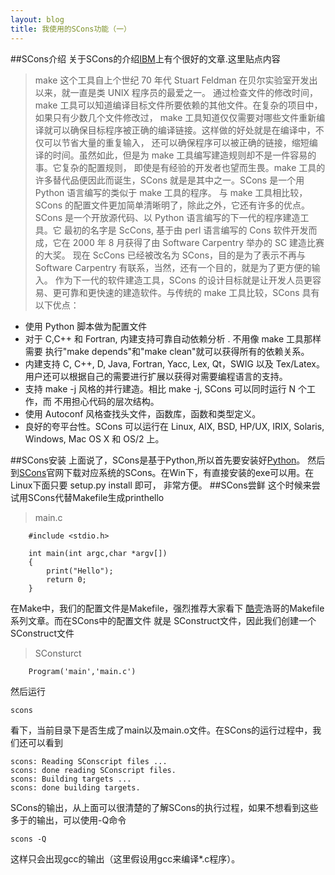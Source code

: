 ```yaml
---
layout: blog 
title: 我使用的SCons功能（一）
---
```



##SCons介绍
关于SCons的介绍[IBM](http://www.ibm.com/developerworks/cn/linux/l-cn-scons/index.html)上有个很好的文章.这里贴点内容

> make 这个工具自上个世纪 70 年代 Stuart Feldman 在贝尔实验室开发出以来，就一直是类 UNIX 程序员的最爱之一。
通过检查文件的修改时间，make 工具可以知道编译目标文件所要依赖的其他文件。在复杂的项目中，如果只有少数几个文件修改过，
make 工具知道仅仅需要对哪些文件重新编译就可以确保目标程序被正确的编译链接。这样做的好处就是在编译中，不仅可以节省大量的重复输入，
还可以确保程序可以被正确的链接，缩短编译的时间。虽然如此，但是为 make 工具编写建造规则却不是一件容易的事。它复杂的配置规则，
即使是有经验的开发者也望而生畏。make 工具的许多替代品便因此而诞生，SCons 就是是其中之一。SCons 是一个用 Python 语言编写的类似于 make 工具的程序。
与 make 工具相比较，SCons 的配置文件更加简单清晰明了，除此之外，它还有许多的优点。SCons 是一个开放源代码、以 Python 语言编写的下一代的程序建造工具。它
最初的名字是 ScCons, 基于由 perl 语言编写的 Cons 软件开发而成，它在 2000 年 8 月获得了由 Software Carpentry 举办的 SC 建造比赛的大奖。
现在 ScCons 已经被改名为 SCons，目的是为了表示不再与 Software Carpentry 有联系，当然，还有一个目的，就是为了更方便的输入。
作为下一代的软件建造工具，SCons 的设计目标就是让开发人员更容易、更可靠和更快速的建造软件。与传统的 make 工具比较，SCons 具有以下优点：
    
* 使用 Python 脚本做为配置文件
* 对于 C,C++ 和 Fortran, 内建支持可靠自动依赖分析 . 不用像 make 工具那样需要 执行"make depends"和"make clean"就可以获得所有的依赖关系。
* 内建支持 C, C++, D, Java, Fortran, Yacc, Lex, Qt，SWIG 以及 Tex/Latex。 用户还可以根据自己的需要进行扩展以获得对需要编程语言的支持。
* 支持 make -j 风格的并行建造。相比 make -j, SCons 可以同时运行 N 个工作，而 不用担心代码的层次结构。
* 使用 Autoconf 风格查找头文件，函数库，函数和类型定义。
* 良好的夸平台性。SCons 可以运行在 Linux, AIX, BSD, HP/UX, IRIX, Solaris, Windows, Mac OS X 和 OS/2 上。

    
##SCons安装
上面说了，SCons是基于Python,所以首先要安装好[Python](http://python.org)。
然后到[SCons](http://www.scons.org/download.php)官网下载对应系统的SCons。在Win下，有直接安装的exe可以用。在Linux下面只要
    setup.py install
即可，
非常方便。
##SCons尝鲜
这个时候来尝试用SCons代替Makefile生成printhello

> main.c
    
        #include <stdio.h>

        int main(int argc,char *argv[])
        {
            print("Hello");
            return 0;
        }
    
在Make中，我们的配置文件是Makefile，强烈推荐大家看下 [酷壳](http://coolshell.cn)浩哥的Makefile系列文章。而在SCons中的配置文件
就是	SConstruct文件，因此我们创建一个SConstruct文件

> SConsturct

        Program('main','main.c')

然后运行

	scons

看下，当前目录下是否生成了main以及main.o文件。在SCons的运行过程中，我们还可以看到

	scons: Reading SConscript files ...
	scons: done reading SConscript files.
	scons: Building targets ...	 
	scons: done building targets.

SCons的输出，从上面可以很清楚的了解SCons的执行过程，如果不想看到这些多于的输出，可以使用-Q命令

	scons -Q


这样只会出现gcc的输出（这里假设用gcc来编译*.c程序）。







    